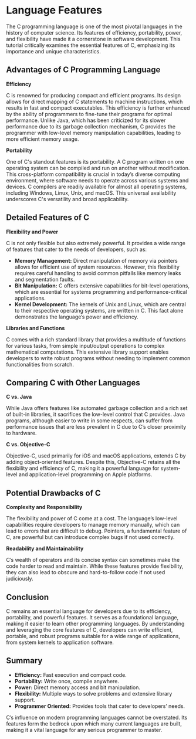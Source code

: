# Language Features

The C programming language is one of the most pivotal languages in the history of computer science. Its features of efficiency, portability, power, and flexibility have made it a cornerstone in software development. This tutorial critically examines the essential features of C, emphasizing its importance and unique characteristics.

## Advantages of C Programming Language

**Efficiency**

C is renowned for producing compact and efficient programs. Its design allows for direct mapping of C statements to machine instructions, which results in fast and compact executables. This efficiency is further enhanced by the ability of programmers to fine-tune their programs for optimal performance. Unlike Java, which has been criticized for its slower performance due to its garbage collection mechanism, C provides the programmer with low-level memory manipulation capabilities, leading to more efficient memory usage.

**Portability**

One of C's standout features is its portability. A C program written on one operating system can be compiled and run on another without modification. This cross-platform compatibility is crucial in today’s diverse computing environment, where software needs to operate across various systems and devices. C compilers are readily available for almost all operating systems, including Windows, Linux, Unix, and macOS. This universal availability underscores C's versatility and broad applicability.

## Detailed Features of C

**Flexibility and Power**

C is not only flexible but also extremely powerful. It provides a wide range of features that cater to the needs of developers, such as:

- **Memory Management:** Direct manipulation of memory via pointers allows for efficient use of system resources. However, this flexibility requires careful handling to avoid common pitfalls like memory leaks and segmentation faults.
- **Bit Manipulation:** C offers extensive capabilities for bit-level operations, which are essential for systems programming and performance-critical applications.
- **Kernel Development:** The kernels of Unix and Linux, which are central to their respective operating systems, are written in C. This fact alone demonstrates the language’s power and efficiency.

**Libraries and Functions**

C comes with a rich standard library that provides a multitude of functions for various tasks, from simple input/output operations to complex mathematical computations. This extensive library support enables developers to write robust programs without needing to implement common functionalities from scratch.

## Comparing C with Other Languages

**C vs. Java**

While Java offers features like automated garbage collection and a rich set of built-in libraries, it sacrifices the low-level control that C provides. Java programs, although easier to write in some respects, can suffer from performance issues that are less prevalent in C due to C’s closer proximity to hardware.

**C vs. Objective-C**

Objective-C, used primarily for iOS and macOS applications, extends C by adding object-oriented features. Despite this, Objective-C retains all the flexibility and efficiency of C, making it a powerful language for system-level and application-level programming on Apple platforms.

## Potential Drawbacks of C

**Complexity and Responsibility**

The flexibility and power of C come at a cost. The language’s low-level capabilities require developers to manage memory manually, which can lead to errors that are difficult to debug. Pointers, a fundamental feature of C, are powerful but can introduce complex bugs if not used correctly.

**Readability and Maintainability**

C’s wealth of operators and its concise syntax can sometimes make the code harder to read and maintain. While these features provide flexibility, they can also lead to obscure and hard-to-follow code if not used judiciously.

## Conclusion

C remains an essential language for developers due to its efficiency, portability, and powerful features. It serves as a foundational language, making it easier to learn other programming languages. By understanding and leveraging the core features of C, developers can write efficient, portable, and robust programs suitable for a wide range of applications, from system kernels to application software.

## Summary

- **Efficiency:** Fast execution and compact code.
- **Portability:** Write once, compile anywhere.
- **Power:** Direct memory access and bit manipulation.
- **Flexibility:** Multiple ways to solve problems and extensive library support.
- **Programmer Oriented:** Provides tools that cater to developers’ needs.

C’s influence on modern programming languages cannot be overstated. Its features form the bedrock upon which many current languages are built, making it a vital language for any serious programmer to master.